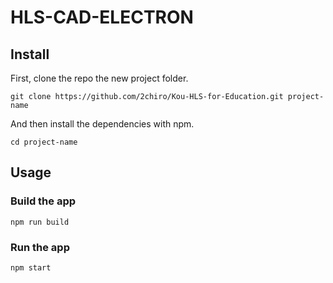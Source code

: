 # HLS-CAD-ELECTRON

## Install

First, clone the repo the new project folder.

```
git clone https://github.com/2chiro/Kou-HLS-for-Education.git project-name
```

And then install the dependencies with npm.

```
cd project-name
```

## Usage

### Build the app

```
npm run build
```

### Run the app

```
npm start
```